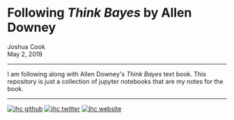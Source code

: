# Following *Think Bayes* by Allen Downey

Joshua Cook  
May 2, 2019

---

I am following along with Allen Downey's *Think Bayes* text book. This repository is just a collection of jupyter notebooks that are my notes for the book.

---


[![jhc github](https://img.shields.io/badge/GitHub-jhrcook-lightgrey.svg?style=flat&logo=github)](https://github.com/jhrcook)
[![jhc twitter](https://img.shields.io/badge/Twitter-JoshDoesaThing-00aced.svg?style=flat&logo=twitter)](https://twitter.com/JoshDoesa)
[![jhc website](https://img.shields.io/badge/Website-JoshDoesaThing-5087B2.svg?style=flat&logo=telegram)](https://www.joshdoesathing.com)
